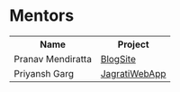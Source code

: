 # Mentors

<table>
  <tr>
    <th>Name</th>
    <th>Project</th>
  </tr>
  <tr>
    <td>Pranav Mendiratta</td>
    <td><a href="https://github.com/ALPHAVIO/BlogSite">BlogSite</a></td>
  </tr>
  <tr>
    <td>Priyansh Garg</td>
    <td><a href="https://github.com/garg3133/JagratiWebApp">JagratiWebApp</a></td>
  </tr>
</table>